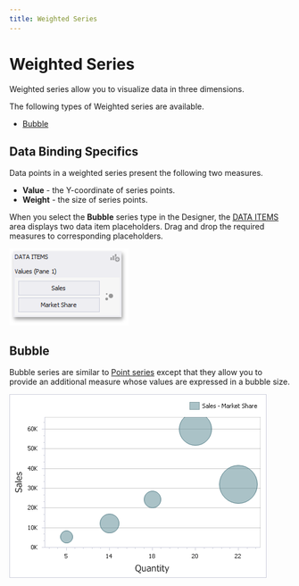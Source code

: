 ```yaml
---
title: Weighted Series
---
```

# Weighted Series
Weighted series allow you to visualize data in three dimensions.

The following types of Weighted series are available.
* [Bubble](#bubble)

## Data Binding Specifics
Data points in a weighted series present the following two measures.
* **Value** - the Y-coordinate of series points.
* **Weight** - the size of series points.

When you select the **Bubble** series type in the Designer, the [DATA ITEMS](../../../ui-elements/data-items-pane.md) area displays two data item placeholders. Drag and drop the required measures to corresponding placeholders.

![BubbleSeries_DataBinding](../../../../../images/img117789.png)

## <a name="bubble"/>Bubble
Bubble series are similar to [Point series](point-and-line-series.md) except that they allow you to provide an additional measure whose values are expressed in a bubble size.

![BubbleSeries](../../../../../images/img117790.png)